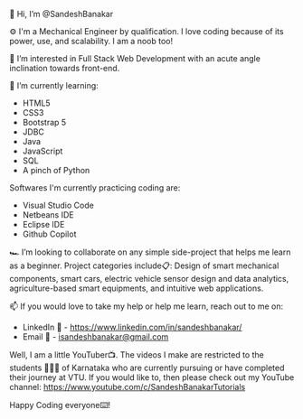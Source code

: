 👋 Hi, I’m @SandeshBanakar

⚙️ I'm a Mechanical Engineer by qualification. I love coding because of its power, use, and scalability. I am a noob too!

👀 I’m interested in Full Stack Web Development with an acute angle inclination towards front-end.

🌱 I’m currently learning:
- HTML5
- CSS3
- Bootstrap 5
- JDBC
- Java
- JavaScript
- SQL
- A pinch of Python

Softwares I'm currently practicing coding are:
- Visual Studio Code
- Netbeans IDE
- Eclipse IDE
- Github Copilot

🏎️ I’m looking to collaborate on any simple side-project that helps me learn as a beginner. Project categories include📋: Design of smart mechanical components, smart cars, electric vehicle sensor design and data analytics, agriculture-based smart equipments, and intuitive web applications.
 
📫 If you would love to take my help or help me learn, reach out to me on:
- LinkedIn 💼 - https://www.linkedin.com/in/sandeshbanakar/
- Email 📧 - isandeshbanakar@gmail.com

Well, I am a little YouTuber📺. The videos I make are restricted to the students 👨🏻‍🎓 of Karnataka who are currently pursuing or have completed their journey at VTU.
If you would like to, then please check out my YouTube channel: https://www.youtube.com/c/SandeshBanakarTutorials

Happy Coding everyone⌨️!
